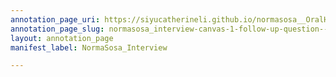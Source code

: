 ```yaml
---
annotation_page_uri: https://siyucatherineli.github.io/normasosa__OralHistory/annotations/normasosa_interview-canvas-1-follow-up-question--asking-sosa-who-were-her-role-models-in-the-start-of-her-career-.json
annotation_page_slug: normasosa_interview-canvas-1-follow-up-question--asking-sosa-who-were-her-role-models-in-the-start-of-her-career-
layout: annotation_page
manifest_label: NormaSosa_Interview

---
```

